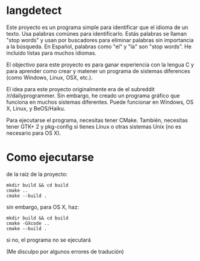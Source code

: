 langdetect
================================================================

Este proyecto es un programa simple para identificar que el idioma de un texto. Usa palabras comúnes para identificarlo. Estás palabras se llaman "stop words" y usan por buscadores para eliminar palabras sin importancia a la búsqueda. En Español, palabras como "el" y "la" son "stop words". He incluido listas para muchos idiomas. 

El objectivo para este proyecto es para ganar experiencia con la lengua C y para aprender como crear y matener un programa de sistemas diferences (como Windows, Linux, OSX, etc.). 

El idea para este proyecto originalmente era de el subreddit /r/dailyprogrammer. Sin embargo, he creado un programa gráfico que funciona en muchos sistemas diferentes. Puede funcionar en Windows, OS X, Linux, y BeOS/Haiku. 

Para ejecutarse el programa, necesitas tener CMake. También, necesitas tener GTK+ 2 y pkg-config si tienes Linux o otras sistemas Unix (no es necesario para OS X). 

Como ejecutarse
==================================================================

de la raíz de la proyecto:

	mkdir build && cd build
	cmake ..
	cmake --build .

sin embargo, para OS X, haz:

	mkdir build && cd build
	cmake -GXcode ..
	cmake --build .

si no, el programa no se ejecutará


(Me disculpo por algunos errores de tradución) 
